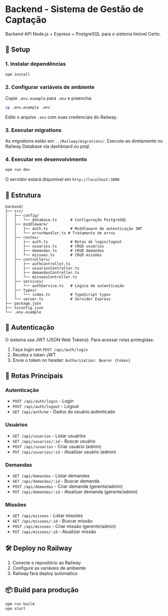 # Backend - Sistema de Gestão de Captação

Backend API Node.js + Express + PostgreSQL para o sistema Imóvel Certo.

## 🚀 Setup

### 1. Instalar dependências
```bash
npm install
```

### 2. Configurar variáveis de ambiente
Copie `.env.example` para `.env` e preencha:
```bash
cp .env.example .env
```

Edite o arquivo `.env` com suas credenciais do Railway.

### 3. Executar migrations
As migrations estão em `../Railway/migrations/`. Execute-as diretamente no Railway Database via dashboard ou psql.

### 4. Executar em desenvolvimento
```bash
npm run dev
```

O servidor estará disponível em `http://localhost:3000`

## 📁 Estrutura

```
backend/
├── src/
│   ├── config/
│   │   └── database.ts      # Configuração PostgreSQL
│   ├── middleware/
│   │   ├── auth.ts          # Middleware de autenticação JWT
│   │   └── errorHandler.ts # Tratamento de erros
│   ├── routes/
│   │   ├── auth.ts          # Rotas de login/logout
│   │   ├── usuarios.ts      # CRUD usuários
│   │   ├── demandas.ts      # CRUD demandas
│   │   └── missoes.ts       # CRUD missões
│   ├── controllers/
│   │   ├── authController.ts
│   │   ├── usuariosController.ts
│   │   ├── demandasController.ts
│   │   └── missoesController.ts
│   ├── services/
│   │   └── authService.ts   # Lógica de autenticação
│   ├── types/
│   │   └── index.ts         # TypeScript types
│   └── server.ts            # Servidor Express
├── package.json
├── tsconfig.json
└── .env.example
```

## 🔐 Autenticação

O sistema usa JWT (JSON Web Tokens). Para acessar rotas protegidas:

1. Faça login em `POST /api/auth/login`
2. Receba o token JWT
3. Envie o token no header: `Authorization: Bearer {token}`

## 📝 Rotas Principais

### Autenticação
- `POST /api/auth/login` - Login
- `POST /api/auth/logout` - Logout
- `GET /api/auth/me` - Dados do usuário autenticado

### Usuários
- `GET /api/usuarios` - Listar usuários
- `GET /api/usuarios/:id` - Buscar usuário
- `POST /api/usuarios` - Criar usuário (admin)
- `PUT /api/usuarios/:id` - Atualizar usuário (admin)

### Demandas
- `GET /api/demandas` - Listar demandas
- `GET /api/demandas/:id` - Buscar demanda
- `POST /api/demandas` - Criar demanda (gerente/admin)
- `PUT /api/demandas/:id` - Atualizar demanda (gerente/admin)

### Missões
- `GET /api/missoes` - Listar missões
- `GET /api/missoes/:id` - Buscar missão
- `POST /api/missoes` - Criar missão (gerente/admin)
- `PUT /api/missoes/:id` - Atualizar missão

## 🛠️ Deploy no Railway

1. Conecte o repositório ao Railway
2. Configure as variáveis de ambiente
3. Railway fará deploy automático

## 📦 Build para produção

```bash
npm run build
npm start
```


